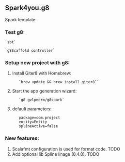 ## Spark4you.g8

Spark template 

### Test g8:

    `sbt`

    `g8Scaffold controller`

### Setup new project with g8:

  1. Install Giter8 with Homebrew: 
  
            `brew update && brew install giter8``

  2. Start the app generation wizard: 

            `g8 gvlpedro/g8spark`
  3. default parameters:

            package=com.project
            entity=Entity
            splineActive=false

### New features:
  1. Scalafmt configuration is used for format code. TODO
  2. Add optional lib Spline linage (0.4.0). TODO
